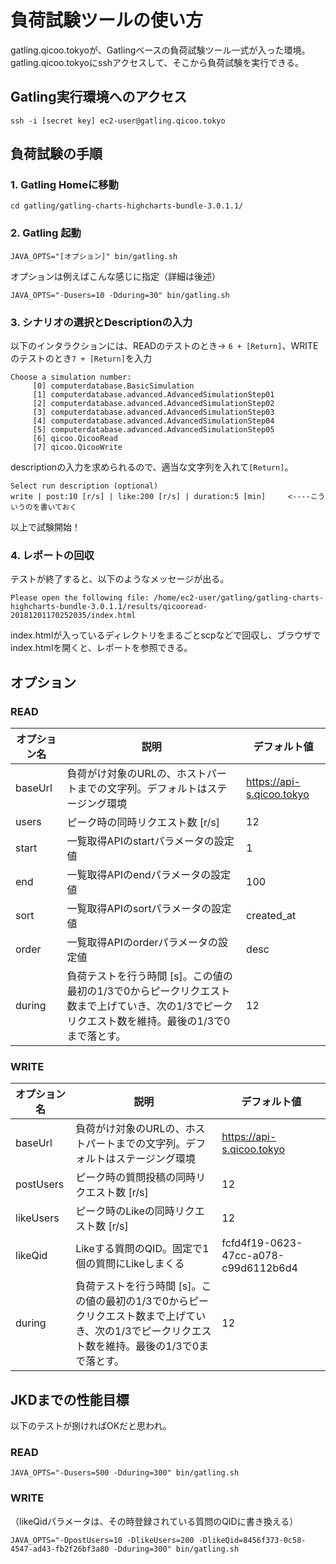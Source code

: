 負荷試験ツールの使い方
======================
gatling.qicoo.tokyoが、Gatlingベースの負荷試験ツール一式が入った環境。gatling.qicoo.tokyoにsshアクセスして、そこから負荷試験を実行できる。


Gatling実行環境へのアクセス
---------------------------

    ssh -i [secret key] ec2-user@gatling.qicoo.tokyo


負荷試験の手順
--------------

### 1. Gatling Homeに移動


    cd gatling/gatling-charts-highcharts-bundle-3.0.1.1/

### 2. Gatling 起動

    JAVA_OPTS="[オプション]" bin/gatling.sh

オプションは例えばこんな感じに指定（詳細は後述）

    JAVA_OPTS="-Dusers=10 -Dduring=30" bin/gatling.sh

### 3. シナリオの選択とDescriptionの入力

以下のインタラクションには、READのテストのとき-> `6 + [Return]`、WRITEのテストのとき`7 + [Return]`を入力

```
Choose a simulation number:
     [0] computerdatabase.BasicSimulation
     [1] computerdatabase.advanced.AdvancedSimulationStep01
     [2] computerdatabase.advanced.AdvancedSimulationStep02
     [3] computerdatabase.advanced.AdvancedSimulationStep03
     [4] computerdatabase.advanced.AdvancedSimulationStep04
     [5] computerdatabase.advanced.AdvancedSimulationStep05
     [6] qicoo.QicooRead
     [7] qicoo.QicooWrite
```

descriptionの入力を求められるので、適当な文字列を入れて`[Return]`。

    Select run description (optional)
    write | post:10 [r/s] | like:200 [r/s] | duration:5 [min]     <----こういうのを書いておく

以上で試験開始！

### 4. レポートの回収
テストが終了すると、以下のようなメッセージが出る。

    Please open the following file: /home/ec2-user/gatling/gatling-charts-highcharts-bundle-3.0.1.1/results/qicooread-20181201170252035/index.html

index.htmlが入っているディレクトリをまるごとscpなどで回収し、ブラウザでindex.htmlを開くと、レポートを参照できる。


オプション
----------

### READ

オプション名 | 説明 | デフォルト値
-|-|-
baseUrl|負荷がけ対象のURLの、ホストパートまでの文字列。デフォルトはステージング環境|https://api-s.qicoo.tokyo
users|ピーク時の同時リクエスト数 [r/s]|12
start|一覧取得APIのstartパラメータの設定値|1
end|一覧取得APIのendパラメータの設定値|100
sort|一覧取得APIのsortパラメータの設定値|created_at
order|一覧取得APIのorderパラメータの設定値|desc
during|負荷テストを行う時間 [s]。この値の最初の1/3で0からピークリクエスト数まで上げていき、次の1/3でピークリクエスト数を維持。最後の1/3で0まで落とす。|12

### WRITE

オプション名 | 説明 | デフォルト値
-|-|-
baseUrl|負荷がけ対象のURLの、ホストパートまでの文字列。デフォルトはステージング環境|https://api-s.qicoo.tokyo
postUsers|ピーク時の質問投稿の同時リクエスト数 [r/s]|12
likeUsers|ピーク時のLikeの同時リクエスト数 [r/s]|12
likeQid|Likeする質問のQID。固定で1個の質問にLikeしまくる|fcfd4f19-0623-47cc-a078-c99d6112b6d4
during|負荷テストを行う時間 [s]。この値の最初の1/3で0からピークリクエスト数まで上げていき、次の1/3でピークリクエスト数を維持。最後の1/3で0まで落とす。|12


JKDまでの性能目標
-----------------
以下のテストが捌ければOKだと思われ。

### READ

    JAVA_OPTS="-Dusers=500 -Dduring=300" bin/gatling.sh

### WRITE
（likeQidパラメータは、その時登録されている質問のQIDに書き換える）

    JAVA_OPTS="-DpostUsers=10 -DlikeUsers=200 -DlikeQid=8456f373-0c58-4547-ad43-fb2f26bf3a80 -Dduring=300" bin/gatling.sh
